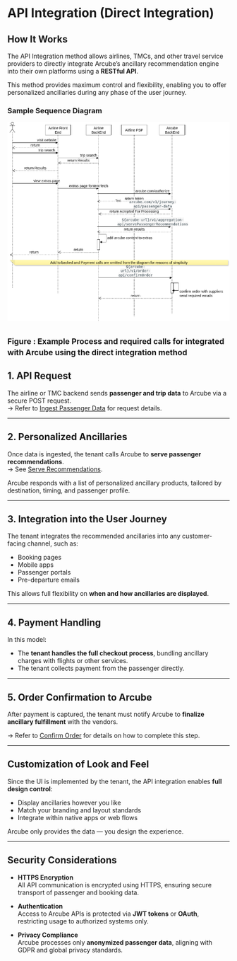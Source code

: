 # API Integration (Direct Integration)

## How It Works

The API Integration method allows airlines, TMCs, and other travel service providers to directly integrate Arcube’s ancillary recommendation engine into their own platforms using a **RESTful API**.

This method provides maximum control and flexibility, enabling you to offer personalized ancillaries during any phase of the user journey.
### Sample Sequence Diagram

![](../images/API-Integration-DrawingIO.png)

<small> Figure : Example Process and required calls for integrated with Arcube using the direct integration method </small>
---

## 1. API Request

The airline or TMC backend sends **passenger and trip data** to Arcube via a secure POST request.  
→ Refer to [Ingest Passenger Data](./essential-api-calls.md#61-ingest-passenger-data) for request details.

---

## 2. Personalized Ancillaries

Once data is ingested, the tenant calls Arcube to **serve passenger recommendations**.  
→ See [Serve Recommendations](./essential-api-calls.md#62-serve-recommendations).

Arcube responds with a list of personalized ancillary products, tailored by destination, timing, and passenger profile.

---

## 3. Integration into the User Journey

The tenant integrates the recommended ancillaries into any customer-facing channel, such as:

- Booking pages
- Mobile apps
- Passenger portals
- Pre-departure emails

This allows full flexibility on **when and how ancillaries are displayed**.

---

## 4. Payment Handling

In this model:

- The **tenant handles the full checkout process**, bundling ancillary charges with flights or other services.
- The tenant collects payment from the passenger directly.

---

## 5. Order Confirmation to Arcube

After payment is captured, the tenant must notify Arcube to **finalize ancillary fulfillment** with the vendors.

→ Refer to [Confirm Order](./essential-api-calls.md#63-confirm-order) for details on how to complete this step.

---

## Customization of Look and Feel

Since the UI is implemented by the tenant, the API integration enables **full design control**:

- Display ancillaries however you like
- Match your branding and layout standards
- Integrate within native apps or web flows

Arcube only provides the data — you design the experience.

---

## Security Considerations

- **HTTPS Encryption**  
  All API communication is encrypted using HTTPS, ensuring secure transport of passenger and booking data.

- **Authentication**  
  Access to Arcube APIs is protected via **JWT tokens** or **OAuth**, restricting usage to authorized systems only.

- **Privacy Compliance**  
  Arcube processes only **anonymized passenger data**, aligning with GDPR and global privacy standards.

